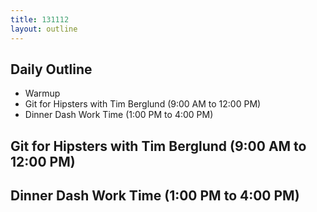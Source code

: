 ```yaml
---
title: 131112
layout: outline
---
```


## Daily Outline
* Warmup
* Git for Hipsters with Tim Berglund (9:00 AM to 12:00 PM) 
* Dinner Dash Work Time (1:00 PM to 4:00 PM) 

## Git for Hipsters with Tim Berglund (9:00 AM to 12:00 PM) 
## Dinner Dash Work Time (1:00 PM to 4:00 PM)  
